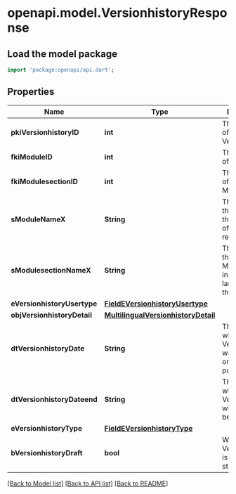# openapi.model.VersionhistoryResponse

## Load the model package
```dart
import 'package:openapi/api.dart';
```

## Properties
Name | Type | Description | Notes
------------ | ------------- | ------------- | -------------
**pkiVersionhistoryID** | **int** | The unique ID of the Versionhistory | 
**fkiModuleID** | **int** | The unique ID of the Module | [optional] 
**fkiModulesectionID** | **int** | The unique ID of the Modulesection | [optional] 
**sModuleNameX** | **String** | The Name of the Module in the language of the requester | [optional] 
**sModulesectionNameX** | **String** | The Name of the Modulesection in the language of the requester | [optional] 
**eVersionhistoryUsertype** | [**FieldEVersionhistoryUsertype**](FieldEVersionhistoryUsertype.md) |  | [optional] 
**objVersionhistoryDetail** | [**MultilingualVersionhistoryDetail**](MultilingualVersionhistoryDetail.md) |  | 
**dtVersionhistoryDate** | **String** | The date  at which the Versionhistory was published or should be published | 
**dtVersionhistoryDateend** | **String** | The date  at which the Versionhistory will no longer be visible | [optional] 
**eVersionhistoryType** | [**FieldEVersionhistoryType**](FieldEVersionhistoryType.md) |  | 
**bVersionhistoryDraft** | **bool** | Whether the Versionhistory is published or still a draft | 

[[Back to Model list]](../README.md#documentation-for-models) [[Back to API list]](../README.md#documentation-for-api-endpoints) [[Back to README]](../README.md)


